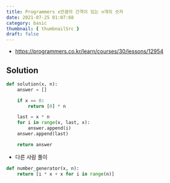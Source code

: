 ```yaml
---
title: Programmers x만큼의 간격이 있는 n개의 숫자
date: 2021-07-25 01:07:68
category: basic
thumbnail: { thumbnailSrc }
draft: false
---
```


- https://programmers.co.kr/learn/courses/30/lessons/12954

## Solution

```py
def solution(x, n):
    answer = []

    if x == 0:
        return [0] * n

    last = x * n
    for i in range(x, last, x):
        answer.append(i)
    answer.append(last)

    return answer
```

- 다른 사람 풀이

```py
def number_generator(x, n):
    return [i * x + x for i in range(n)]
```
